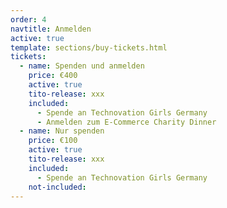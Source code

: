 ```yaml
---
order: 4
navtitle: Anmelden
active: true
template: sections/buy-tickets.html
tickets:
  - name: Spenden und anmelden
    price: €400
    active: true
    tito-release: xxx
    included:
      - Spende an Technovation Girls Germany 
      - Anmelden zum E-Commerce Charity Dinner
  - name: Nur spenden
    price: €100
    active: true
    tito-release: xxx
    included:
      - Spende an Technovation Girls Germany 
    not-included:
---
```

